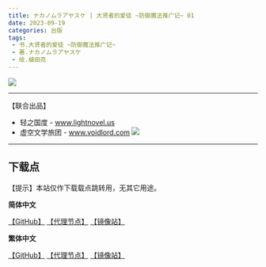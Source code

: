 ```yaml
---
title: ナカノムラアヤスケ | 大贤者的爱徒 ~防御魔法推广记~ 01
date: 2023-09-19
categories: 台版
tags: 
 - 书.大贤者的爱徒 ~防御魔法推广记~
 - 著.ナカノムラアヤスケ
 - 绘.植田亮
---
```


![](https://cdn-ching-win.fonlego.com//upload_files/fonlego-rwd/prodpic/L_40126701.jpg)

---

【联合出品】

- 轻之国度 -
www.lightnovel.us
- 虚空文学旅团 -
www.voidlord.com
![](https://cdn.staticaly.com/gh/Minami926494/EPUB-COVER@main/logo.webp)

---

## 下载点

【提示】本站仅作下载载点跳转用，无其它用途。

**简体中文**

[【GitHub】](https://github.com/qtqtEricChiu/LightSnacks/raw/master/pages/source/23/Books/%5B%E3%83%8A%E3%82%AB%E3%83%8E%E3%83%A0%E3%83%A9%E3%82%A2%E3%83%A4%E3%82%B9%E3%82%B1%5D.%E5%A4%A7%E8%B4%A4%E8%80%85%E7%9A%84%E7%88%B1%E5%BE%92.~%E9%98%B2%E5%BE%A1%E9%AD%94%E6%B3%95%E6%8E%A8%E5%B9%BF%E8%AE%B0~.01.epub) [【代理节点】](https://ghproxy.com/https://github.com/qtqtEricChiu/LightSnacks/raw/master/pages/source/23/Books/%5B%E3%83%8A%E3%82%AB%E3%83%8E%E3%83%A0%E3%83%A9%E3%82%A2%E3%83%A4%E3%82%B9%E3%82%B1%5D.%E5%A4%A7%E8%B4%A4%E8%80%85%E7%9A%84%E7%88%B1%E5%BE%92.~%E9%98%B2%E5%BE%A1%E9%AD%94%E6%B3%95%E6%8E%A8%E5%B9%BF%E8%AE%B0~.01.epub) [【镜像站】](https://hub.nuaa.cf/qtqtEricChiu/LightSnacks/raw/master/pages/source/23/Books/%5B%E3%83%8A%E3%82%AB%E3%83%8E%E3%83%A0%E3%83%A9%E3%82%A2%E3%83%A4%E3%82%B9%E3%82%B1%5D.%E5%A4%A7%E8%B4%A4%E8%80%85%E7%9A%84%E7%88%B1%E5%BE%92.~%E9%98%B2%E5%BE%A1%E9%AD%94%E6%B3%95%E6%8E%A8%E5%B9%BF%E8%AE%B0~.01.epub)

**繁体中文**

[【GitHub】](https://github.com/qtqtEricChiu/LightSnacks/raw/master/pages/source/23/Books/%5Bzht%5D%5B%E3%83%8A%E3%82%AB%E3%83%8E%E3%83%A0%E3%83%A9%E3%82%A2%E3%83%A4%E3%82%B9%E3%82%B1%5D.%E5%A4%A7%E8%B3%A2%E8%80%85%E7%9A%84%E6%84%9B%E5%BE%92.~%E9%98%B2%E7%A6%A6%E9%AD%94%E6%B3%95%E6%8E%A8%E5%BB%A3%E8%A8%98~.01.epub) [【代理节点】](https://ghproxy.com/https://github.com/qtqtEricChiu/LightSnacks/raw/master/pages/source/23/Books/%5Bzht%5D%5B%E3%83%8A%E3%82%AB%E3%83%8E%E3%83%A0%E3%83%A9%E3%82%A2%E3%83%A4%E3%82%B9%E3%82%B1%5D.%E5%A4%A7%E8%B3%A2%E8%80%85%E7%9A%84%E6%84%9B%E5%BE%92.~%E9%98%B2%E7%A6%A6%E9%AD%94%E6%B3%95%E6%8E%A8%E5%BB%A3%E8%A8%98~.01.epub) [【镜像站】](https://hub.nuaa.cf/qtqtEricChiu/LightSnacks/raw/master/pages/source/23/Books/%5Bzht%5D%5B%E3%83%8A%E3%82%AB%E3%83%8E%E3%83%A0%E3%83%A9%E3%82%A2%E3%83%A4%E3%82%B9%E3%82%B1%5D.%E5%A4%A7%E8%B3%A2%E8%80%85%E7%9A%84%E6%84%9B%E5%BE%92.~%E9%98%B2%E7%A6%A6%E9%AD%94%E6%B3%95%E6%8E%A8%E5%BB%A3%E8%A8%98~.01.epub)